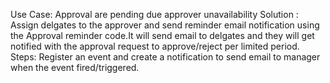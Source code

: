 Use Case: Approval are pending due approver unavailability
Solution : Assign delgates to the approver and send reminder email notification using the Approval reminder code.It will send email to delgates and they will get notified with the approval request to approve/reject per limited period.
Steps: Register an event and create a notification to send  email to manager when the event fired/triggered.
